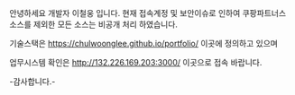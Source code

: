 안녕하세요 개발자 이철웅 입니다.
현재 접속계정 및 보안이슈로 인하여 쿠팡파트너스 소스를 제외한 모든 소스는
비공개 처리 하였습니다.

기술스택은 https://chulwoonglee.github.io/portfolio/ 이곳에 정의하고 있으며

업무시스템 확인은
http://132.226.169.203:3000/
이곳으로 접속 바랍니다.

-감사합니다.-

<!---
chulwoongLee/chulwoongLee is a ✨ special ✨ repository because its `README.md` (this file) appears on your GitHub profile.
You can click the Preview link to take a look at your changes.
--->
